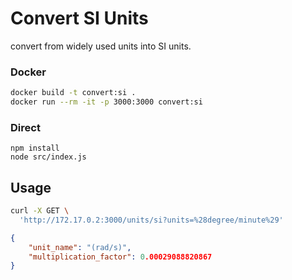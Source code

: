 # Convert SI Units

convert from widely used units into SI units.


### Docker

```bash
docker build -t convert:si .
docker run --rm -it -p 3000:3000 convert:si 
```

### Direct

```
npm install
node src/index.js
```

## Usage

```bash
curl -X GET \
  'http://172.17.0.2:3000/units/si?units=%28degree/minute%29' 
```
```json
{
    "unit_name": "(rad/s)",
    "multiplication_factor": 0.00029088820867
}
```
